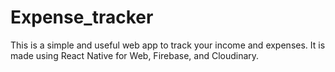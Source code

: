 # Expense_tracker
This is a simple and useful web app to track your income and expenses. It is made using React Native for Web, Firebase, and Cloudinary.
